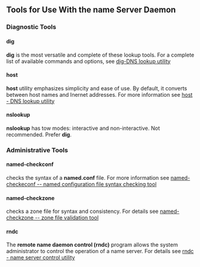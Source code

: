 ## Tools for Use With the name Server Daemon

### Diagnostic Tools
#### dig
__dig__ is the most versatile and complete of these lookup tools. For a complete list of available commands and options, see [dig-DNS lookup utility](https://bind9.readthedocs.io/en/latest/manpages.html#man-dig)

#### host
__host__ utility emphasizes simplicity and ease of use. By default, it converts between host names and Inernet addresses. For more information see [host - DNS lookup utility](https://bind9.readthedocs.io/en/latest/manpages.html#man-host)

#### nslookup
__nslookup__ has tow modes: interactive and non-interactive. Not recommended. Prefer __dig__.

### Administrative Tools
#### named-checkconf
checks the syntax of a __named.conf__ file. For more information see [named-checkeconf -- named configuration file syntax checking tool](https://bind9.readthedocs.io/en/latest/manpages.html#man-named-checkconf)

#### named-checkzone
checks a zone file for syntax and consistency. For details see [named-checkzone -- zone file validation tool](https://bind9.readthedocs.io/en/latest/manpages.html#man-named-checkzone)

#### rndc
The __remote name daemon control (rndc)__ program allows the system administrator to control the operation of a name server. For details see [rndc - name server control utility](https://bind9.readthedocs.io/en/latest/manpages.html#man-rndc)

